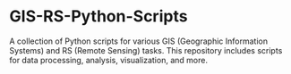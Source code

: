 # GIS-RS-Python-Scripts
A collection of Python scripts for various GIS (Geographic Information Systems) and RS (Remote Sensing) tasks. This repository includes scripts for data processing, analysis, visualization, and more.

